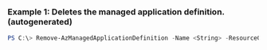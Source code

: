 ### Example 1: Deletes the managed application definition. (autogenerated)
```powershell
PS C:\> Remove-AzManagedApplicationDefinition -Name <String> -ResourceGroupName MyResourceGroup
```


